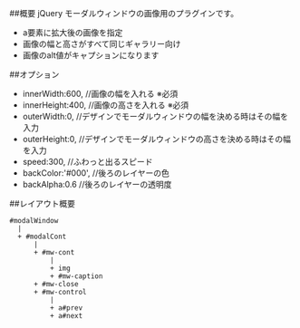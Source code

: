 ##概要
jQuery モーダルウィンドウの画像用のプラグインです。
* a要素に拡大後の画像を指定
* 画像の幅と高さがすべて同じギャラリー向け
* 画像のalt値がキャプションになります


##オプション
* innerWidth:600,		//画像の幅を入れる ※必須
* innerHeight:400,  //画像の高さを入れる ※必須
* outerWidth:0,			//デザインでモーダルウィンドウの幅を決める時はその幅を入力
* outerHeight:0,		//デザインでモーダルウィンドウの高さを決める時はその幅を入力
* speed:300,				//ふわっと出るスピード
* backColor:'#000',	//後ろのレイヤーの色
* backAlpha:0.6			//後ろのレイヤーの透明度

##レイアウト概要

	#modalWindow
	  |
	  + #modalCont
	      |
	      + #mw-cont
	          |
	          + img
	          + #mw-caption
	      + #mw-close
	      + #mw-control
	          |
	          + a#prev
	          + a#next